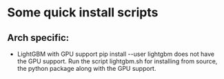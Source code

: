 # Some quick install scripts
## Arch specific:
- LightGBM with GPU support
    pip install --user lightgbm does not have the GPU support. Run the script lightgbm.sh for installing from source, the python package along with the GPU support.

